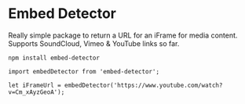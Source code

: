 # Embed Detector

Really simple package to return a URL for an iFrame for media content. Supports SoundCloud, Vimeo & YouTube links so far.

```
npm install embed-detector
```

```
import embedDetector from 'embed-detector';

let iFrameUrl = embedDetector('https://www.youtube.com/watch?v=Cm_xAyzGeoA');
```
